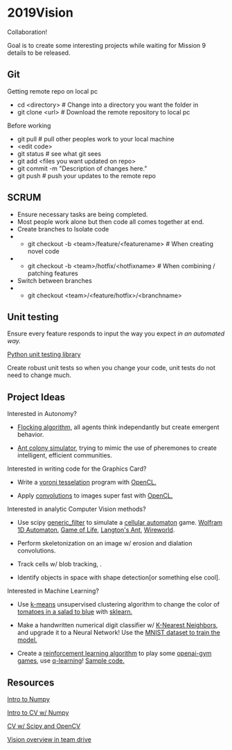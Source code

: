 # 2019Vision
Collaboration!

Goal is to create some interesting projects while waiting for Mission 9 details to be released.

## Git
Getting remote repo on local pc
* cd <directory&gt;  # Change into a directory you want the folder in
* git clone <url&gt;  # Download the remote repository to local pc

Before working
* git pull  # pull other peoples work to your local machine
* <edit code&gt;
* git status  # see what git sees
* git add <files you want updated on repo&gt;
* git commit -m "Description of changes here."
* git push  # push your updates to the remote repo

## SCRUM
* Ensure necessary tasks are being completed.
* Most people work alone but then code all comes together at end.
* Create branches to Isolate code
* * git checkout -b <team&gt;/feature/<featurename&gt;  # When creating novel code
* * git checkout -b <team&gt;/hotfix/<hotfixname&gt;  # When combining / patching features
* Switch between branches
* * git checkout <team&gt;/<feature/hotfix&gt;/<branchname&gt;

## Unit testing
Ensure every feature responds to input the way you expect _in an automated way._

[Python unit testing library](https://docs.python.org/3/library/unittest.html)

Create robust unit tests so when you change your code, unit tests do not need to change much.

## Project Ideas

Interested in Autonomy?

* [Flocking algorithm](https://www.red3d.com/cwr/boids/), all agents think independantly but create emergent behavior.

* [Ant colony simulator](https://web.stanford.edu/~jayantt/data/ants.pdf), trying to mimic the use of pheremones to create intelligent, efficient communities.

Interested in writing code for the Graphics Card?

* Write a [voroni tesselation](https://en.wikipedia.org/wiki/Voronoi_diagram) program with [OpenCL.](https://www.codeproject.com/articles/92788/introductory-tutorial-to-opencl)

* Apply [convolutions](https://en.wikipedia.org/wiki/Kernel_(image_processing)) to images super fast with [OpenCL.](https://www.codeproject.com/articles/92788/introductory-tutorial-to-opencl)

Interested in analytic Computer Vision methods?

* Use scipy [generic_filter](https://docs.scipy.org/doc/scipy/reference/generated/scipy.ndimage.generic_filter.html) to simulate a [cellular automaton](https://en.wikipedia.org/wiki/Cellular_automaton) game. [Wolfram 1D Automaton](https://natureofcode.com/book/chapter-7-cellular-automata/), [Game of Life](https://en.wikipedia.org/wiki/Conway%27s_Game_of_Life), [Langton's Ant](https://en.wikipedia.org/wiki/Langton%27s_ant), [Wireworld](https://en.wikipedia.org/wiki/Wireworld).



* Perform skeletonization on an image w/ erosion and dialation convolutions.

* Track cells w/ blob tracking, .

* Identify objects in space with shape detection[or something else cool].



Interested in Machine Learning?

* Use [k-means](https://www.datascience.com/blog/k-means-clustering) unsupervised clustering algorithm to change the color of [tomatoes in a salad to blue](https://proxy.duckduckgo.com/iu/?u=https%3A%2F%2Ftse2.mm.bing.net%2Fth%3Fid%3DOIP.YCwt0csrYMHvB2aPOqESqwHaLH%26pid%3DApi&f=1) with [sklearn.](https://scikit-learn.org/stable/modules/generated/sklearn.cluster.KMeans.html)

* Make a handwritten numerical digit classifier w/ [K-Nearest Neighbors](https://en.wikipedia.org/wiki/K-nearest_neighbors_algorithm), and upgrade it to a Neural Network! Use the [MNIST dataset to train the model.](http://yann.lecun.com/exdb/mnist/)

* Create a [reinforcement learning algorithm](https://www.cse.unsw.edu.au/~cs9417ml/RL1/index.html) to play some [openai-gym games](https://gym.openai.com/docs/), use [q-learning](https://en.wikipedia.org/wiki/Q-learning)! [Sample code.](https://github.com/coledie/q-learning)


## Resources
[Intro to Numpy](https://github.com/coledie/Monte-Carlo-Simulation)

[Intro to CV w/ Numpy](https://www.kaggle.com/coledie/intro-to-computer-vision)

[CV w/ Scipy and OpenCV](https://www.kaggle.com/coledie/intro-to-computer-vision-2)

[Vision overview in team drive](https://drive.google.com/open?id=1dT2ow6sCkQifk0xZS4s1N0_G-nCKfon1znZfymsH39w)
